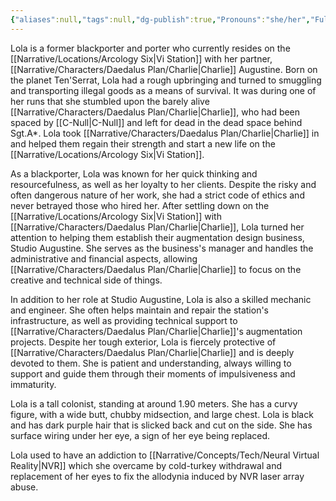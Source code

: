 ```yaml
---
{"aliases":null,"tags":null,"dg-publish":true,"Pronouns":"she/her","Full Name":"Dolorys","Role":"Chorus","Species":"Navarean","Gender":"Cis Woman","permalink":"/narrative/characters/daedalus-plan/lola/","dgPassFrontmatter":true}
---
```


Lola is a former blackporter and porter who currently resides on the [[Narrative/Locations/Arcology Six\|Vi Station]] with her partner, [[Narrative/Characters/Daedalus Plan/Charlie\|Charlie]] Augustine. Born on the planet Ten'Serrat, Lola had a rough upbringing and turned to smuggling and transporting illegal goods as a means of survival. It was during one of her runs that she stumbled upon the barely alive [[Narrative/Characters/Daedalus Plan/Charlie\|Charlie]], who had been spaced by [[C-Null\|C-Null]] and left for dead in the dead space behind Sgt.A*. Lola took [[Narrative/Characters/Daedalus Plan/Charlie\|Charlie]] in and helped them regain their strength and start a new life on the [[Narrative/Locations/Arcology Six\|Vi Station]].

As a blackporter, Lola was known for her quick thinking and resourcefulness, as well as her loyalty to her clients. Despite the risky and often dangerous nature of her work, she had a strict code of ethics and never betrayed those who hired her. After settling down on the [[Narrative/Locations/Arcology Six\|Vi Station]] with [[Narrative/Characters/Daedalus Plan/Charlie\|Charlie]], Lola turned her attention to helping them establish their augmentation design business, Studio Augustine. She serves as the business's manager and handles the administrative and financial aspects, allowing [[Narrative/Characters/Daedalus Plan/Charlie\|Charlie]] to focus on the creative and technical side of things.

In addition to her role at Studio Augustine, Lola is also a skilled mechanic and engineer. She often helps maintain and repair the station's infrastructure, as well as providing technical support to [[Narrative/Characters/Daedalus Plan/Charlie\|Charlie]]'s augmentation projects. Despite her tough exterior, Lola is fiercely protective of [[Narrative/Characters/Daedalus Plan/Charlie\|Charlie]] and is deeply devoted to them. She is patient and understanding, always willing to support and guide them through their moments of impulsiveness and immaturity.

Lola is a tall colonist, standing at around 1.90 meters. She has a curvy figure, with a wide butt, chubby midsection, and large chest. Lola is black and has dark purple hair that is slicked back and cut on the side. She has surface wiring under her eye, a sign of her eye being replaced.

Lola used to have an addiction to [[Narrative/Concepts/Tech/Neural Virtual Reality\|NVR]] which she overcame by cold-turkey withdrawal and replacement of her eyes to fix the allodynia induced by NVR laser array abuse.
